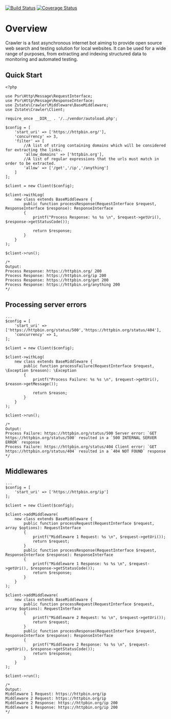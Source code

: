 [![Build Status](https://travis-ci.org/zstate/crawler.svg?branch=master)](https://travis-ci.org/zstate/crawler)
[![Coverage Status](https://coveralls.io/repos/github/zstate/crawler/badge.svg)](https://coveralls.io/github/zstate/crawler)

# Overview

Crawler is a fast asynchronous internet bot aiming to provide open source web search and testing solution for local websites.
It can be used for a wide range of purposes, from extracting and indexing structured data to monitoring and automated testing.


## Quick Start

    <?php
    
    use Psr\Http\Message\RequestInterface;
    use Psr\Http\Message\ResponseInterface;
    use Zstate\Crawler\Middleware\BaseMiddleware;
    use Zstate\Crawler\Client;
    
    require_once __DIR__ . '/../vendor/autoload.php';
    
    $config = [
        'start_uri' => ['https://httpbin.org/'],
        'concurrency' => 3,
        'filter' => [
            //A list of string containing domains which will be considered for extracting the links.
            'allow_domains' => ['httpbin.org'],
            //A list of regular expressions that the urls must match in order to be extracted.
            'allow' => ['/get','/ip','/anything']
        ]
    ];
    
    $client = new Client($config);
    
    $client->withLog(
        new class extends BaseMiddleware {
            public function processResponse(RequestInterface $request, ResponseInterface $response): ResponseInterface
            {
                printf("Process Response: %s %s \n", $request->getUri(), $response->getStatusCode());
    
                return $response;
            }
        }
    );
    
    $client->run();
    
    /* 
    Output:
    Process Response: https://httpbin.org/ 200 
    Process Response: https://httpbin.org/ip 200 
    Process Response: https://httpbin.org/get 200 
    Process Response: https://httpbin.org/anything 200
    */
    
## Processing server errors

    ...
    $config = [
        'start_uri' => ['https://httpbin.org/status/500','https://httpbin.org/status/404'],
        'concurrency' => 1,
    ];
    
    $client = new Client($config);
    
    $client->withLog(
        new class extends BaseMiddleware {
            public function processFailure(RequestInterface $request, \Exception $reason): \Exception
            {
                printf("Process Failure: %s %s \n", $request->getUri(), $reason->getMessage());
    
                return $reason;
            }
        }
    );
    
    $client->run();
    
    /*
    Output: 
    Process Failure: https://httpbin.org/status/500 Server error: `GET https://httpbin.org/status/500` resulted in a `500 INTERNAL SERVER ERROR` response 
    Process Failure: https://httpbin.org/status/404 Client error: `GET https://httpbin.org/status/404` resulted in a `404 NOT FOUND` response 
    */
    
## Middlewares

    ...
    $config = [
        'start_uri' => ['https://httpbin.org/ip']
    ];
    
    $client = new Client($config);
    
    $client->addMiddleware(
        new class extends BaseMiddleware {
            public function processRequest(RequestInterface $request, array $options): RequestInterface
            {
                printf("Middleware 1 Request: %s \n", $request->getUri());
                return $request;
            }
            public function processResponse(RequestInterface $request, ResponseInterface $response): ResponseInterface
            {
                printf("Middleware 1 Response: %s %s \n", $request->getUri(), $response->getStatusCode());
                return $response;
            }
        }
    );
    
    $client->addMiddleware(
        new class extends BaseMiddleware {
            public function processRequest(RequestInterface $request, array $options): RequestInterface
            {
                printf("Middleware 2 Request: %s \n", $request->getUri());
                return $request;
            }
            public function processResponse(RequestInterface $request, ResponseInterface $response): ResponseInterface
            {
                printf("Middleware 2 Response: %s %s \n", $request->getUri(), $response->getStatusCode());
                return $response;
            }
        }
    );
    
    $client->run();
    
    /*
    Output: 
    Middleware 1 Request: https://httpbin.org/ip 
    Middleware 2 Request: https://httpbin.org/ip 
    Middleware 2 Response: https://httpbin.org/ip 200 
    Middleware 1 Response: https://httpbin.org/ip 200
    */






